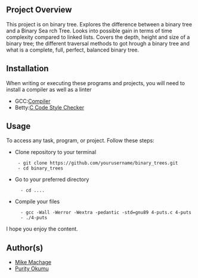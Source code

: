 ## **Project Overview**

This project is on binary tree.
Explores the difference between a binary tree and a Binary Sea rch Tree.
Looks into possible gain in terms of time complexity compared to linked lists.
Covers the depth, height and size of a binary tree; the different traversal methods to got hrough a binary tree and what is a complete, full, perfect, balanced binary tree.

## **Installation**

When writing or executing these programs and projects, you will need to install a compiler as well as a linter

- GCC:[Compiler](https://gcc.gnu.org/)
- Betty:[C Code Style Checker](https://github.com/holbertonschool/Betty.git)

## **Usage**

To access any task, program, or project. Follow these steps:

- Clone repository to your terminal

       - git clone https://github.com/yourusername/binary_trees.git
       - cd binary_trees

- Go to your preferred directory

        - cd ....

- Compile your files

        - gcc -Wall -Werror -Wextra -pedantic -std=gnu89 4-puts.c 4-puts
        - ./4-puts

I hope you enjoy the content.

## Author(s)

- [Mike Machage](https://twitter.com/machage_)
- [Purity Okumu](mailto:puryokumu@gmail.com)
